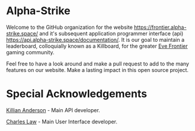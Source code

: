# Alpha-Strike

Welcome to the GitHub organization for the website https://frontier.alpha-strike.space/ and it's subsequent application programmer interface (api) https://api.alpha-strike.space/documentation/. It is our goal to maintain a leaderboard, colloquially known as a Killboard, for the greater [Eve Frontier](https://www.evefrontier.com/en) gaming community. 

Feel free to have a look around and make a pull request to add to the many features on our website. Make a lasting impact in this open source project.

# Special Acknowledgements

[Killian Anderson](https://github.com/kandrsn99) - Main API developer.

[Charles Law](https://github.com/claw726) - Main User Interface developer.

